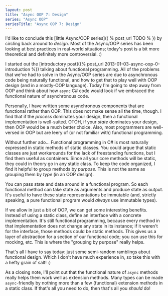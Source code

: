 ```yaml
---
layout: post
title: "Async OOP 7: Design"
series: "Async OOP"
seriesTitle: "Async OOP 7: Design"
---
```

I'd like to conclude this [little Async/OOP series]({ % post_url TODO % }) by circling back around to _design_. Most of the Async/OOP series has been looking at best practices in real-world situations; today's post is a bit more theoretical and definitely more controversial. :)



I started out the [introductory post]({% post_url 2013-01-03-async-oop-0-introduction %}) talking about functional programming. All of the problems that we've had to solve in the Async/OOP series are due to asynchronous code being naturally functional, and how to get that to play well with OOP design (and in a mostly-OOP language). Today I'm going to step away from OOP and think about how `async` C# code would look if we embraced the functional nature of asynchronous code.



Personally, I have written some asynchronous components that are functional rather than OOP. This does not make sense all the time, though. I find that if the _process_ dominates your design, then a functional implementation is well-suited. OTOH, if your _state_ dominates your design, then OOP would be a much better choice. Also, most programmers are well-versed in OOP but are leery of (or not familiar with) functional programming.



Without further ado... Functional programming in C# is most naturally expressed in static methods of static classes. You could argue that static classes are just workarounds for the lack of freestanding functions, but I find them useful as containers. Since all your core methods will be static, they could in theory go in any static class. To keep the code organized, I find it helpful to group methods by _purpose_. This is not the same as grouping them by _type_ (in an OOP design).



You can pass state and data around in a functional program. So each functional method can take state as arguments and produce state as output. It's useful to have these state representations be immutable (and, strictly speaking, a pure functional program would _always_ use immutable types).



If we allow in just a bit of OOP, we can get some interesting benefits. Instead of using a static class, define an interface with a concrete implementation. It's still functional programming, because every method in that implementation does not change any state in its instance; if it weren't for the interface, those methods could be static methods. This gives us a layer of abstraction for a section of our functional code; you can use this for mocking, etc. This is where the "grouping by purpose" really helps.



That's all I have to say today: just some semi-random ramblings about functional design. Which I don't have much experience in, so take this with a hefty grain of salt! :)



As a closing note, I'll point out that the functional nature of `async` methods really helps them work well as extension methods. Many types can be made `async`-friendly by nothing more than a few (functional) extension methods in a static class. If that's all you need to do, then that's all you _should_ do!


